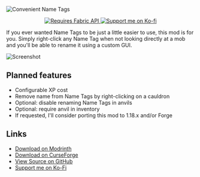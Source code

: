 ![Convenient Name Tags](https://github.com/mim1q/ConvenientNameTags/blob/master/project/logo.png?raw=true)

<center>

[![Requires Fabric API](https://github.com/mim1q/MineCells/blob/main/project/fabricapi.png?raw=true)
](https://modrinth.com/mod/fabric-api)
[![Support me on Ko-fi](https://github.com/mim1q/MineCells/blob/main/project/kofi.png?raw=true)
](https://ko-fi.com/mim1q)

</center>

If you ever wanted Name Tags to be just a little easier to use, this mod is for you. Simply right-click any Name Tag when not looking directly at a mob and you'll be able to rename it using a custom GUI.

![Screenshot](https://github.com/mim1q/ConvenientNameTags/blob/master/project/screenshot.png?raw=true)

## Planned features

- Configurable XP cost
- Remove name from Name Tags by right-clicking on a cauldron
- Optional: disable renaming Name Tags in anvils
- Optional: require anvil in inventory
- If requested, I'll consider porting this mod to 1.18.x and/or Forge

## Links

- [Download on Modrinth](https://modrinth.com/mod/convenient-name-tags)
- [Download on CurseForge](https://www.curseforge.com/minecraft/mc-mods/convenient-name-tags)
- [View Source on GitHub](https://github.com/mim1q/ConvenientNameTags)
- [Support me on Ko-Fi](https://ko-fi.com/mim1q)
